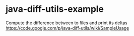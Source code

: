 java-diff-utils-example
=========================

Compute the difference between to files and print its deltas
https://code.google.com/p/java-diff-utils/wiki/SampleUsage
